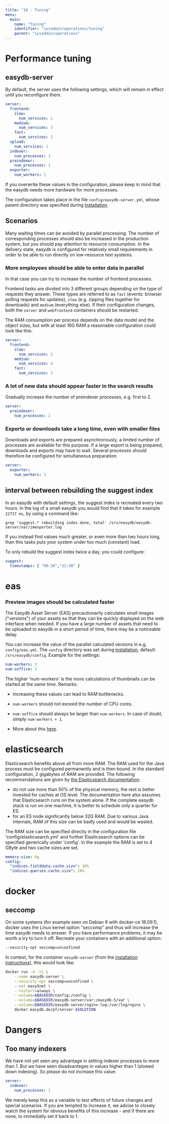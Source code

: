 ```yaml
---
title: "10 - Tuning"
menu:
  main:
    name: "Tuning"
    identifier: "sysadmin/operations/tuning"
    parent: "sysadmin/operations"
---
```

# Performance tuning

## easydb-server

By default, the server uses the following settings, which will remain in effect until you reconfigure them.

```yaml
server:
  frontend:
    slow:
      num_services: 1
    medium:
      num_services: 3
    fast:
      num_services: 2
  upload:
    num_services: 1
  indexer:
    num_processes: 1
  preindexer:
    num_processes: 1
  exporter:
    num_workers: 1
```

If you overwrite these values in the configuration, please keep in mind that the easydb needs more hardware for more processes.

The configuration takes place in the file `config/easydb-server.yml`, whose parent directory was specified during [Installation](/en/sysadmin/installation).

## Scenarios

Many waiting times can be avoided by parallel processing. The number of corresponding processes should also be increased in the production system, but you should pay attention to resource consumption. In the delivery state, easydb is configured for relatively small requirements in order to be able to run directly on low-resource test systems.

### More employees should be able to enter data in parallel

In that case you can try to increase the number of frontend processes.

Frontend tasks are divided into 3 different groups depending on the type of requests they answer. These types are referred to as `fast` (events: browser polling requests for updates), `slow` (e.g. zipping files together for downloads) and `medium` (everything else). If their configuration changes, both the `server` and `webfrontend` containers should be restarted.

The RAM consumption per process depends on the data model and the object sizes, but with at least 16G RAM a reasonable configuration could look like this:

```yaml
server:
  frontend:
    slow:
      num_services: 2
    medium:
      num_services: 4
    fast:
      num_services: 3
```

### A lot of new data should appear faster in the search results

Gradually increase the number of preindexer processes, e.g. first to 2.

```yaml
server:
  preindexer:
    num_processes: 2
```

### Exports or downloads take a long time, even with smaller files

Downloads and exports are prepared asynchronously, a limited number of processes are available for this purpose. If a large export is being prepared, downloads and exports may have to wait. Several processes should therefore be configured for simultaneous preparation:

```yaml
server:
  exporter:
    num_workers: 3
```

## interval between rebuilding the suggest index

In an easydb with default settings, the suggest index is recreated every two hours. In the log of a small easydb you would find that it takes for example `22737 ms`, by using a command like:

```
grep 'suggest.* rebuilding index done, total' /srv/easydb/easydb-server/var/imexporter.log
```

If you instead find values much greater, or even more than two hours long, than this tasks puts your system under too much (constant) load.

To only rebuild the suggest index twice a day, you could configure:

```yaml
suggest:
  timestamps: [ "00:30","12:30" ]
```

# eas

### Preview images should be calculated faster

The Easydb Asset Server (EAS) precautionarily calculates small images ("versions") of your assets so that they can be quickly displayed on the web interface when needed. If you have a large number of assets that need to be uploaded to easydb in a short period of time, there may be a noticeable delay.

You can increase the value of the parallel calculated versions in e.g. `config/eas.yml`. The `config` directory was set during [installation](/en/sysadmin/installation), default: `/srv/easydb/config`. Example for the settings:

```yaml
num-workers: 2
num-soffice: 3
```

The higher 'num-workers' is the more calculations of thumbnails can be started at the same time. Remarks: 

* Increasing these values can lead to RAM bottlenecks.

* `num-workers` should not exceed the number of CPU cores.

* `num-soffice` should always be larger than `num-workers`. In case of doubt, simply `num-workers + 1`.

* More about this [here](/en/sysadmin/eas/conf/#eas-num-workers).

# elasticsearch

Elasticsearch benefits above all from more RAM. The RAM used for the Java process must be configured permanently and is then bound. In the standard configuration, 2 gigabytes of RAM are provided. The following recommendations are given by [the Elasticsearch documentation](https://www.elastic.co/guide/en/elasticsearch/reference/5.6/heap-size.html):

* do not use more than 50% of the physical memory, the rest is better invested for caches at OS level. The documentation here also assumes that Elasticsearch runs on the system alone. If the complete easydb stack is run on one machine, it is better to schedule only a quarter for ES.
* for an ES node significantly below 32G RAM. Due to various Java internals, RAM of this size can be badly used and would be wasted.

The RAM size can be specified directly in the configuration file 'config/elasticsearch.yml' and further Elasticsearch options can be specified generically under 'config'. In the example the RAM is set to 4 GByte and two cache sizes are set.

```yaml
memory-size: 4g
config:
  "indices.fielddata.cache.size": 10%
  "indices.queries.cache.size": 10%
```

# docker

## seccomp

On some systems (for example seen on Debian 9 with docker-ce 18.09.1), docker uses the Linux kernel option "seccomp" and thus will increase the time easydb needs to answer. If you have performance problems, it may be worth a try to turn it off. Recreate your containers with an additional option:

```bash
--security-opt seccomp=unconfined
```

In context, for the container `easydb-server` (from the [installation instructions](../../installation/#start)), this would look like:

```bash
docker run -d -ti \
    --name easydb-server \
    --security-opt seccomp=unconfined \
    --net easy5net \
    --restart=always \
    --volume=$BASEDIR/config:/config \
    --volume=$BASEDIR/easydb-server/var:/easydb-5/var \
    --volume=$BASEDIR/easydb-server/nginx-log:/var/log/nginx \
    docker.easydb.de/pf/server-$SOLUTION
```

# Dangers

## Too many indexers

We have not yet seen any advantage in setting indexer processes to more than 1. But we have seen disadvanteges in values higher than 1 (slowed down indexing). So please do not increase this value:

```yaml
server:
  indexer:
    num_processes: 1
```

We merely keep this as a variable to test effects of future changes and special scenarios. If you are tempted to increase it, we advise to closely watch the system for obvious benefits of this increase - and if there are none, to immediatly set it back to 1.

